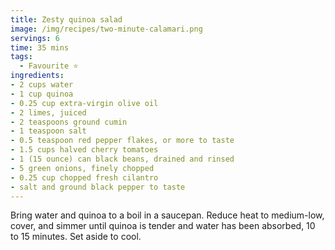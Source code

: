 ```yaml
---
title: Zesty quinoa salad
image: /img/recipes/two-minute-calamari.png
servings: 6
time: 35 mins
tags:
  - Favourite ⭐
ingredients:
- 2 cups water
- 1 cup quinoa
- 0.25 cup extra-virgin olive oil
- 2 limes, juiced
- 2 teaspoons ground cumin
- 1 teaspoon salt
- 0.5 teaspoon red pepper flakes, or more to taste
- 1.5 cups halved cherry tomatoes
- 1 (15 ounce) can black beans, drained and rinsed
- 5 green onions, finely chopped
- 0.25 cup chopped fresh cilantro
- salt and ground black pepper to taste
---
```


Bring water and quinoa to a boil in a saucepan. Reduce heat to medium-low, cover, and simmer until quinoa is tender and water has been absorbed, 10 to 15 minutes. Set aside to cool.
